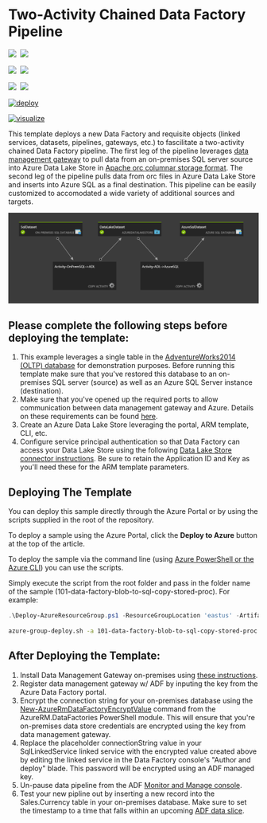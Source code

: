 # Two-Activity Chained Data Factory Pipeline

<IMG SRC="https://azbotstorage.blob.core.windows.net/badges/101-data-factory-chained-copy-activities/PublicLastTestDate.svg" />&nbsp;
<IMG SRC="https://azbotstorage.blob.core.windows.net/badges/101-data-factory-chained-copy-activities/PublicDeployment.svg" />&nbsp;

<IMG SRC="https://azbotstorage.blob.core.windows.net/badges/101-data-factory-chained-copy-activities/FairfaxLastTestDate.svg" />&nbsp;
<IMG SRC="https://azbotstorage.blob.core.windows.net/badges/101-data-factory-chained-copy-activities/FairfaxDeployment.svg" />&nbsp;

<IMG SRC="https://azbotstorage.blob.core.windows.net/badges/101-data-factory-chained-copy-activities/BestPracticeResult.svg" />&nbsp;
<IMG SRC="https://azbotstorage.blob.core.windows.net/badges/101-data-factory-chained-copy-activities/CredScanResult.svg" />&nbsp;

[![deploy](http://azuredeploy.net/deploybutton.png)](https://portal.azure.com/#create/Microsoft.Template/uri/https%3A%2F%2Fraw.githubusercontent.com%2Fazure%2Fazure-quickstart-templates%2Fmaster%2F101-data-factory-chained-copy-activities%2Fazuredeploy.json)

[![visualize](http://armviz.io/visualizebutton.png)](http://armviz.io/#/?load=https%3A%2F%2Fraw.githubusercontent.com%2FAzure%2Fazure-quickstart-templates%2Fmaster%2F101-data-factory-chained-copy-activities%2Fazuredeploy.json)

This template deploys a new Data Factory and requisite objects (linked services, datasets, pipelines, gateways, etc.) to fascilitate a two-activity chained Data Factory pipeline. The first leg of the pipeline leverages [data management gateway](https://docs.microsoft.com/en-us/azure/data-factory/data-factory-data-management-gateway) to pull data from an on-premises SQL server source into Azure Data Lake Store in [Apache orc columnar storage format](https://orc.apache.org/). The second leg of the pipeline pulls data from orc files in Azure Data Lake Store and inserts into Azure SQL as a final destination. This pipeline can be easily customized to accomodated a wide variety of additional sources and targets.

![Pipeline Image](images/pipeline.png)

## Please complete the following steps before deploying the template: 

1. This example leverages a single table in the [AdventureWorks2014 (OLTP) database](https://github.com/Microsoft/sql-server-samples/releases/download/adventureworks2014/adventure-works-2014-oltp-full-database-backup.zip) for demonstration purposes. Before running this template make sure that you've restored this database to an on-premises SQL server (source) as well as an Azure SQL Server instance (destination).
2. Make sure that you've opened up the required ports to allow communication between data management gateway and Azure. Details on these requirements can be found [here](https://docs.microsoft.com/en-us/azure/data-factory/data-factory-data-movement-security-considerations).
3. Create an Azure Data Lake Store leveraging the portal, ARM template, CLI, etc.
4. Configure service principal authentication so that Data Factory can access your Data Lake Store using the following [Data Lake Store connector instructions](https://docs.microsoft.com/en-us/azure/data-factory/data-factory-azure-datalake-connector). Be sure to retain the Application ID and Key as you'll need these for the ARM template parameters.

## Deploying The Template
You can deploy this sample directly through the Azure Portal or by using the scripts supplied in the root of the repository.

To deploy a sample using the Azure Portal, click the **Deploy to Azure** button at the top of the article. 

To deploy the sample via the command line (using [Azure PowerShell or the Azure CLI](https://azure.microsoft.com/en-us/downloads/)) you can use the scripts.

Simply execute the script from the root folder and pass in the folder name of the sample (101-data-factory-blob-to-sql-copy-stored-proc). For example:

```PowerShell
.\Deploy-AzureResourceGroup.ps1 -ResourceGroupLocation 'eastus' -ArtifactStagingDirectory 101-data-factory-blob-to-sql-copy-stored-proc
```
```bash
azure-group-deploy.sh -a 101-data-factory-blob-to-sql-copy-stored-proc -l eastus
```

## After Deploying the Template:

1. Install Data Management Gateway on-premises using [these instructions](https://docs.microsoft.com/en-us/azure/data-factory/data-factory-data-management-gateway).
2. Register data management gateway w/ ADF by inputing the key from the Azure Data Factory portal.
3. Encrypt the connection string for your on-premises database using the [New-AzureRmDataFactoryEncryptValue](https://docs.microsoft.com/en-us/powershell/module/azurerm.datafactories/new-azurermdatafactoryencryptvalue?view=azurermps-4.2.0) command from the AzureRM.DataFactories PowerShell module. This will ensure that you're on-premises data store credentials are encrypted using the key from data management gateway.
4. Replace the placeholder connectionString value in your SqlLinkedService linked service with the encrypted value created above by editing the linked service in the Data Factory console's "Author and deploy" blade. This password will be encrypted using an ADF managed key.
5. Un-pause data pipeline from the ADF [Monitor and Manage console](https://docs.microsoft.com/en-us/azure/data-factory/data-factory-monitor-manage-app).
6. Test your new pipline out by inserting a new record into the Sales.Currency table in your on-premises database. Make sure to set the timestamp to a time that falls within an upcoming [ADF data slice](https://docs.microsoft.com/en-us/azure/data-factory/data-factory-scheduling-and-execution).
